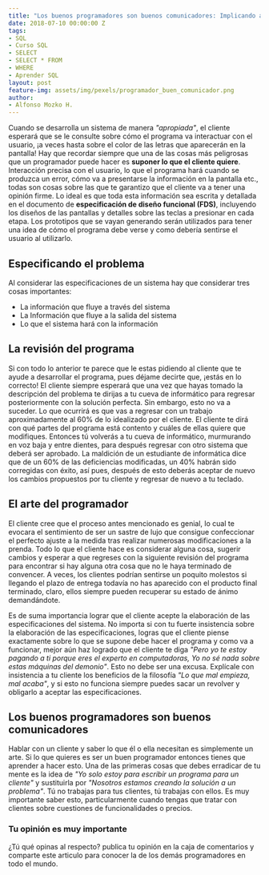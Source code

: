 ```yaml
---
title: "Los buenos programadores son buenos comunicadores: Implicando al cliente en el proceso de desarrollo de un sistema"
date: 2018-07-10 00:00:00 Z
tags:
- SQL
- Curso SQL
- SELECT
- SELECT * FROM
- WHERE
- Aprender SQL
layout: post
feature-img: assets/img/pexels/programador_buen_comunicador.png
author:
- Alfonso Mozko H.
---
```

Cuando se desarrolla un sistema de manera *"apropiada"*, el cliente esperará que se le consulte sobre cómo el programa va interactuar con el usuario, ¡a veces hasta sobre el color de las letras que aparecerán en la pantalla! Hay que recordar siempre que una de las cosas más peligrosas que un programador puede hacer es **suponer lo que el cliente quiere**. Interacción precisa con el usuario, lo que el programa hará cuando se produzca un error, cómo va a presentarse la información en la pantalla etc., todas son cosas sobre las que te garantizo que el cliente va a tener una opinión firme. Lo ideal es que toda esta información sea escrita y detallada en el documento de **especificación de diseño funcional (FDS)**, incluyendo los diseños de las pantallas y detalles sobre las teclas a presionar en cada etapa. Los prototipos que se vayan generando serán utilizados para tener una idea de cómo el programa debe verse y como debería sentirse el usuario al utilizarlo.

## Especificando el problema
Al considerar las especificaciones de un sistema hay que considerar tres cosas importantes:
+ La información que fluye a través del sistema
+ La Información que fluye a la salida del sistema
+ Lo que el sistema hará con la información

## La revisión del programa
Si con todo lo anterior te parece que le estas pidiendo al cliente que te ayude a desarrollar el programa, pues déjame decirte que, ¡estás en lo correcto! El cliente siempre esperará que una vez que hayas tomado la descripción del problema te dirijas a tu cueva de informático para regresar posteriormente con la solución perfecta. Sin embargo, esto no va a suceder. Lo que ocurrirá es que vas a regresar con un trabajo aproximadamente al 60% de lo idealizado por el cliente. El cliente te dirá con qué partes del programa está contento y cuáles de ellas quiere que modifiques. Entonces tú volverás a tu cueva de informático, murmurando en voz baja y entre dientes, para después regresar con otro sistema que deberá ser aprobado. La maldición de un estudiante de informática dice que de un 60% de las deficiencias modificadas, un 40% habrán sido corregidas con éxito, así pues, después de esto deberás aceptar de nuevo los cambios propuestos por tu cliente y regresar de nuevo a tu teclado.

## El arte del programador
El cliente cree que el proceso antes mencionado es genial, lo cual te evocara el sentimiento de ser un sastre de lujo que consigue confeccionar el perfecto ajuste a la medida tras realizar numerosas modificaciones a la prenda. Todo lo que el cliente hace es considerar alguna cosa, sugerir cambios y esperar  a que regreses con la siguiente revisión del programa para encontrar si hay alguna otra cosa que no le haya terminado de convencer. A veces, los clientes podrían sentirse un poquito molestos si llegando el plazo de entrega todavía no has aparecido con el producto final terminado, claro, ellos siempre pueden recuperar su estado de ánimo demandándote.

Es de suma importancia lograr que el cliente acepte la elaboración de las especificaciones del sistema. No importa si con tu fuerte insistencia sobre la elaboración de las especificaciones, logras que el cliente piense exactamente sobre lo que se supone debe hacer el programa y como va a funcionar, mejor aún haz logrado que el cliente  te diga *"Pero yo te estoy pagando a ti porque eres el experto en computadoras, Yo no sé nada sobre estas máquinas del demonio"*. Esto no debe ser una excusa. Explícale con insistencia a tu cliente los beneficios de la filosofía *"Lo que mal empieza, mal acaba"*, y si esto no funciona siempre puedes sacar un revolver y obligarlo a aceptar las especificaciones.

## Los buenos programadores son buenos comunicadores
Hablar con un cliente y saber lo que él o ella necesitan es simplemente un arte. Si lo que quieres es ser un buen programador entonces tienes que aprender a hacer esto. Una de las primeras cosas que debes erradicar de tu mente es la idea de *"Yo solo estoy para escribir un programa para un cliente"* y sustituirla por *"Nosotros estamos creando la solución a un problema"*. Tú no trabajas para tus clientes, tú trabajas con ellos. Es muy importante saber esto, particularmente cuando tengas que tratar con clientes sobre cuestiones de funcionalidades o precios.

### Tu opinión es muy importante
¿Tú qué opinas al respecto? publica tu opinión en la caja de comentarios y comparte este articulo para conocer la de los demás programadores en todo el mundo.
